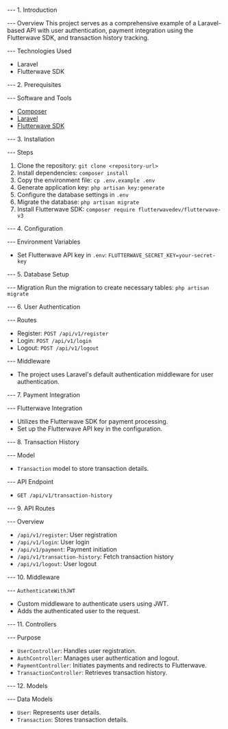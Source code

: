 --- 1. Introduction

--- Overview
This project serves as a comprehensive example of a Laravel-based API with user authentication, payment integration using the Flutterwave SDK, and transaction history tracking.

--- Technologies Used
- Laravel
- Flutterwave SDK

--- 2. Prerequisites

--- Software and Tools
- [Composer](https://getcomposer.org/)
- [Laravel](https://laravel.com/)
- [Flutterwave SDK](https://github.com/flutterwavedev/flutterwave-v3)

--- 3. Installation

--- Steps
1. Clone the repository: `git clone <repository-url>`
2. Install dependencies: `composer install`
3. Copy the environment file: `cp .env.example .env`
4. Generate application key: `php artisan key:generate`
5. Configure the database settings in `.env`
6. Migrate the database: `php artisan migrate`
7. Install Flutterwave SDK: `composer require flutterwavedev/flutterwave-v3`

--- 4. Configuration

--- Environment Variables
- Set Flutterwave API key in `.env`: `FLUTTERWAVE_SECRET_KEY=your-secret-key`

--- 5. Database Setup

--- Migration
Run the migration to create necessary tables: `php artisan migrate`

--- 6. User Authentication

--- Routes
- Register: `POST /api/v1/register`
- Login: `POST /api/v1/login`
- Logout: `POST /api/v1/logout`

--- Middleware
- The project uses Laravel's default authentication middleware for user authentication.

--- 7. Payment Integration

--- Flutterwave Integration
- Utilizes the Flutterwave SDK for payment processing.
- Set up the Flutterwave API key in the configuration.

--- 8. Transaction History

--- Model
- `Transaction` model to store transaction details.

--- API Endpoint
- `GET /api/v1/transaction-history`

--- 9. API Routes

--- Overview
- `/api/v1/register`: User registration
- `/api/v1/login`: User login
- `/api/v1/payment`: Payment initiation
- `/api/v1/transaction-history`: Fetch transaction history
- `/api/v1/logout`: User logout

--- 10. Middleware

--- `AuthenticateWithJWT`
- Custom middleware to authenticate users using JWT.
- Adds the authenticated user to the request.

--- 11. Controllers

--- Purpose
- `UserController`: Handles user registration.
- `AuthController`: Manages user authentication and logout.
- `PaymentController`: Initiates payments and redirects to Flutterwave.
- `TransactionController`: Retrieves transaction history.

--- 12. Models

--- Data Models
- `User`: Represents user details.
- `Transaction`: Stores transaction details.



